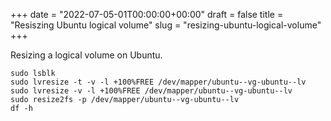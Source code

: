 +++ 
date = "2022-07-05-01T00:00:00+00:00" 
draft = false title = "Resiszing Ubuntu logical volume" 
slug = "resizing-ubuntu-logical-volume" 
+++

Resizing a logical volume on Ubuntu. 

```
sudo lsblk
sudo lvresize -t -v -l +100%FREE /dev/mapper/ubuntu--vg-ubuntu--lv
sudo lvresize -v -l +100%FREE /dev/mapper/ubuntu--vg-ubuntu--lv
sudo resize2fs -p /dev/mapper/ubuntu--vg-ubuntu--lv
df -h
```
